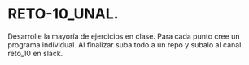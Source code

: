 # RETO-10_UNAL.
Desarrolle la mayoría de ejercicios en clase. Para cada punto cree un programa individual. Al finalizar suba todo a un repo y subalo al canal reto_10 en slack.
